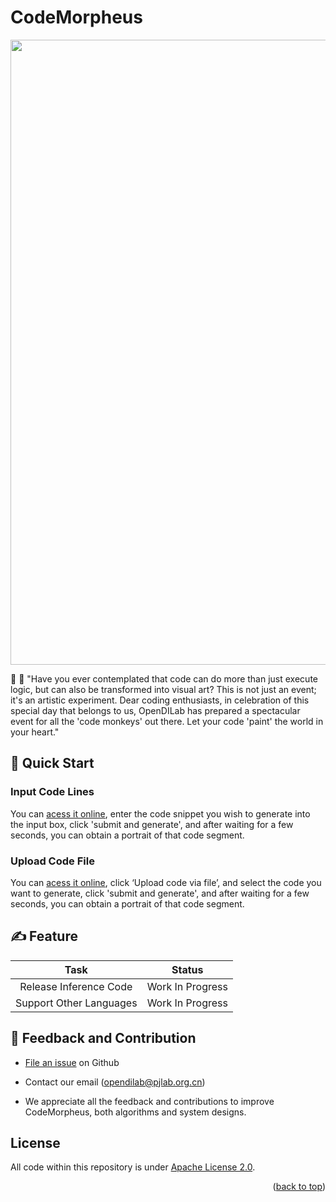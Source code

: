 # CodeMorpheus
<div align="center">
    <img width="1000px" height="auto" src="https://github.com/opendilab/CodeMorpheus/blob/main/assert/template_imgs.png"></a>
</div>


:rocket: :rocket: "Have you ever contemplated that code can do more than just execute logic, but can also be transformed into visual art? This is not just an event; it's an artistic experiment. Dear coding enthusiasts, in celebration of this special day that belongs to us, OpenDILab has prepared a spectacular event for all the 'code monkeys' out there. Let your code 'paint' the world in your heart."


## :star_struck: Quick Start

### Input Code Lines

You can [acess it online](https://opendilab.net:8006), enter the code snippet you wish to generate into the input box, click 'submit and generate', and after waiting for a few seconds, you can obtain a portrait of that code segment.


### Upload Code File

You can [acess it online](https://opendilab.net:8006), click ‘Upload code via file’, and select the code you want to generate, click 'submit and generate', and after waiting for a few seconds, you can obtain a portrait of that code segment.

## :writing_hand: Feature

| Task | Status |
|:------: | :------: |
| Release Inference Code | Work In Progress |
| Support Other Languages | Work In Progress |

## :speech_balloon: Feedback and Contribution
- [File an issue](https://github.com/opendilab/CodeMorpheus/issues/new/choose) on Github
- Contact our email (opendilab@pjlab.org.cn)

- We appreciate all the feedback and contributions to improve CodeMorpheus, both algorithms and system designs. 


## License
All code within this repository is under [Apache License 2.0](https://www.apache.org/licenses/LICENSE-2.0).

<p align="right">(<a href="#top">back to top</a>)</p>
